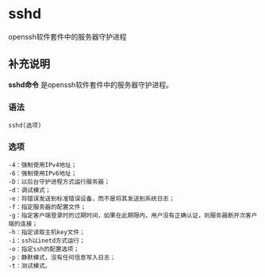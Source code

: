 sshd
===

openssh软件套件中的服务器守护进程

## 补充说明

**sshd命令** 是openssh软件套件中的服务器守护进程。

###  语法

```shell
sshd(选项)
```

###  选项

```shell
-4：强制使用IPv4地址；
-6：强制使用IPv6地址；
-D：以后台守护进程方式运行服务器；
-d：调试模式；
-e：将错误发送到标准错误设备，而不是将其发送到系统日志；
-f：指定服务器的配置文件；
-g：指定客户端登录时的过期时间，如果在此期限内，用户没有正确认证，则服务器断开次客户端的连接；
-h：指定读取主机key文件；
-i：ssh以inetd方式运行；
-o：指定ssh的配置选项；
-p：静默模式，没有任何信息写入日志；
-t：测试模式。
```


<!-- Linux命令行搜索引擎：https://github.com/wsdo/linux-complete-guide.git -->
